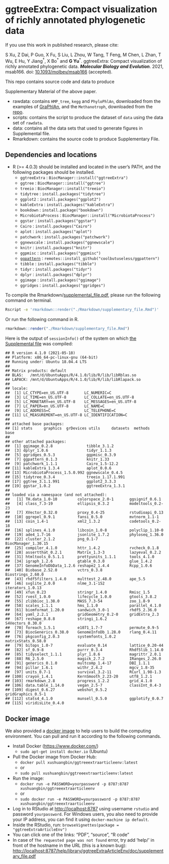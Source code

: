 <!-- README.md is generated from README.Rmd. Please edit that file -->

# ggtreeExtra: Compact visualization of richly annotated phylogenetic data

If you use this work in published research, please cite:

S Xu, Z Dai, P Guo, X Fu, S Liu, L Zhou, W Tang, T Feng, M Chen, L Zhan,
T Wu, E Hu, Y Jiang<sup>\*</sup>, X Bo<sup>\*</sup> and **G
Yu**<sup>\*</sup>. ggtreeExtra: Compact visualization of richly
annotated phylogenetic data. ***Molecular Biology and Evolution***.
2021, msab166. doi:
[10.1093/molbev/msab166](https://doi.org/10.1093/molbev/msab166)
(accepted).

This repo contains source code and data to produce
<!--Manuscript and-->Supplementary Material of the above paper.

  - rawdata: contains `HMP_tree`, `kegg` and `PhyloPhlAn`, downloaded
    from the examples of
    [GraPhlAn](https://github.com/biobakery/graphlan/tree/master/examples),
    and the `Methanotroph`, downloaded from the
    [repo](https://github.com/TheWrightonLab/Methanotroph_rpS3Analyses_SmithWrighton2018).
  - scripts: contains the script to produce the dataset of `data` using
    the data set of `rawdata`.
  - data: contains all the data sets that used to generate figures in
    Supplemental file.
  - Rmarkdown: contains the source code to produce Supplementary File.

## Dependencies and locations

<!-- - GNU Make should be located in the user’s PATH -->
<!-- - Python (2 or 3) should be installed and located in the user’s PATH -->
<!--and `Biopython` also should be installed. -->

  - R (\>= 4.0.3) should be installed and located in the user’s PATH,
    and the following packages should be installed.
      - `ggtreeExtra` : `BiocManager::install("ggtreeExtra")`
      - `ggtree` : `BiocManager::install("ggtree")`
      - `treeio` : `BiocManager::install("treeio")`
      - `tidytree` : `install.packages("tidytree")`
      - `ggplot2` : `install.packages("ggplot2")`
      - `kableExtra` : `install.packages("kableExtra")`
      - `bookdown` : `install.package("bookdown")`
      - `MicrobiotaProcess` :
        `BiocManager::install("MicrobiotaProcess")`
      - `ggstar` : `install.packages("ggstar")`
      - `Cairo` : `install.packages("Cairo")`
      - `aplot` : `install.packages("aplot")`
      - `patchwork` : `install.packages("patchwork")`
      - `ggnewscale` : `install.packages("ggnewscale")`
      - `knitr` : `install.packages("knitr")`
      - `ggpmisc` : `install.packages("ggpmisc")`
      - [`ggpattern`](https://github.com/coolbutuseless/ggpattern) :
        `remotes::install_github("coolbutuseless/ggpattern")`
      - `tibble` : `install.packages("tibble")`
      - `tidyr` : `install.packages("tidyr")`
      - `dplyr` : `install.packages("dplyr")`
      - `ggimage` : `install.packages("ggimage")`
      - `ggridges` : `install.packages("ggridges")`

To compile the <!-- Rmarkdown/manuscript.docx and -->
Rmarkdown/[supplemental\_file.pdf](Rmarkdown/supplementary_file.pdf),
please run the following command on terminal.

<!-- ```r
make manuscript && make supple 
``` -->

``` bash
Rscript -e 'rmarkdown::render("./Rmarkdown/supplementary_file.Rmd")'
```

Or run the following command in R.

``` r
rmarkdown::render("./Rmarkdown/supplementary_file.Rmd")
```

Here is the output of `sessionInfo()` of the system on which [the
Supplemental file](Rmarkdown/supplementary_file.pdf) was compiled:

    ## R version 4.1.0 (2021-05-18)
    ## Platform: x86_64-pc-linux-gnu (64-bit)
    ## Running under: Ubuntu 18.04.4 LTS
    ## 
    ## Matrix products: default
    ## BLAS:   /mnt/d/UbuntuApps/R/4.1.0/lib/R/lib/libRblas.so
    ## LAPACK: /mnt/d/UbuntuApps/R/4.1.0/lib/R/lib/libRlapack.so
    ## 
    ## locale:
    ##  [1] LC_CTYPE=en_US.UTF-8       LC_NUMERIC=C              
    ##  [3] LC_TIME=en_US.UTF-8        LC_COLLATE=en_US.UTF-8    
    ##  [5] LC_MONETARY=en_US.UTF-8    LC_MESSAGES=en_US.UTF-8   
    ##  [7] LC_PAPER=en_US.UTF-8       LC_NAME=C                 
    ##  [9] LC_ADDRESS=C               LC_TELEPHONE=C            
    ## [11] LC_MEASUREMENT=en_US.UTF-8 LC_IDENTIFICATION=C       
    ## 
    ## attached base packages:
    ## [1] stats     graphics  grDevices utils     datasets  methods   base     
    ## 
    ## other attached packages:
    ##  [1] ggimage_0.2.8               tibble_3.1.2               
    ##  [3] dplyr_1.0.6                 tidyr_1.1.3                
    ##  [5] ggridges_0.5.3              ggpmisc_0.3.9              
    ##  [7] ggpattern_0.1.3             knitr_1.33                 
    ##  [9] patchwork_1.1.1             Cairo_1.5-12.2             
    ## [11] kableExtra_1.3.4            aplot_0.0.6                
    ## [13] MicrobiotaProcess_1.5.0.992 ggnewscale_0.4.5           
    ## [15] tidytree_0.3.4              treeio_1.17.1.991          
    ## [17] ggtree_3.1.1.991            ggplot2_3.3.3              
    ## [19] ggstar_1.0.2                ggtreeExtra_1.3.1          
    ## 
    ## loaded via a namespace (and not attached):
    ##   [1] TH.data_1.0-10         colorspace_2.0-1       ggsignif_0.6.1        
    ##   [4] class_7.3-19           ellipsis_0.3.2         modeltools_0.2-23     
    ##   [7] XVector_0.32.0         proxy_0.4-25           rstudioapi_0.13       
    ##  [10] ggrepel_0.9.1          fansi_0.5.0            mvtnorm_1.1-1         
    ##  [13] coin_1.4-1             xml2_1.3.2             codetools_0.2-18      
    ##  [16] splines_4.1.0          libcoin_1.0-8          polyclip_1.10-0       
    ##  [19] ade4_1.7-16            jsonlite_1.7.2         phyloseq_1.36.0       
    ##  [22] cluster_2.1.2          png_0.1-7              BiocManager_1.30.15   
    ##  [25] compiler_4.1.0         httr_1.4.2             rvcheck_0.1.8         
    ##  [28] assertthat_0.2.1       Matrix_1.3-3           lazyeval_0.2.2        
    ##  [31] htmltools_0.5.1.1      prettyunits_1.1.1      tools_4.1.0           
    ##  [34] igraph_1.2.6           gtable_0.3.0           glue_1.4.2            
    ##  [37] GenomeInfoDbData_1.2.6 reshape2_1.4.4         Rcpp_1.0.6            
    ##  [40] Biobase_2.52.0         vctrs_0.3.8            Biostrings_2.60.0     
    ##  [43] rhdf5filters_1.4.0     multtest_2.48.0        ape_5.5               
    ##  [46] svglite_2.0.0          nlme_3.1-152           iterators_1.0.13      
    ##  [49] xfun_0.23              stringr_1.4.0          Rmisc_1.5             
    ##  [52] rvest_1.0.0            lifecycle_1.0.0        gtools_3.8.2          
    ##  [55] zlibbioc_1.38.0        MASS_7.3-54            zoo_1.8-9             
    ##  [58] scales_1.1.1           hms_1.1.0              parallel_4.1.0        
    ##  [61] biomformat_1.20.0      sandwich_3.0-1         rhdf5_2.36.0          
    ##  [64] yaml_2.2.1             gridGeometry_0.2-0     gridExtra_2.3         
    ##  [67] reshape_0.8.8          stringi_1.6.2          S4Vectors_0.30.0      
    ##  [70] foreach_1.5.1          e1071_1.7-7            permute_0.9-5         
    ##  [73] BiocGenerics_0.38.0    GenomeInfoDb_1.28.0    rlang_0.4.11          
    ##  [76] pkgconfig_2.0.3        systemfonts_1.0.2      matrixStats_0.58.0    
    ##  [79] bitops_1.0-7           evaluate_0.14          lattice_0.20-44       
    ##  [82] sf_0.9-8               purrr_0.3.4            Rhdf5lib_1.14.0       
    ##  [85] tidyselect_1.1.1       plyr_1.8.6             magrittr_2.0.1        
    ##  [88] R6_2.5.0               magick_2.7.2           IRanges_2.26.0        
    ##  [91] generics_0.1.0         multcomp_1.4-17        DBI_1.1.1             
    ##  [94] pillar_1.6.1           withr_2.4.2            mgcv_1.8-35           
    ##  [97] units_0.7-1            survival_3.2-11        RCurl_1.98-1.3        
    ## [100] crayon_1.4.1           KernSmooth_2.23-20     utf8_1.2.1            
    ## [103] rmarkdown_2.8          progress_1.2.2         grid_4.1.0            
    ## [106] data.table_1.14.0      vegan_2.5-7            classInt_0.4-3        
    ## [109] digest_0.6.27          webshot_0.5.2          gridGraphics_0.5-1    
    ## [112] stats4_4.1.0           munsell_0.5.0          ggplotify_0.0.7       
    ## [115] viridisLite_0.4.0

## Docker image

We also provided a [docker
image](https://hub.docker.com/r/xushuangbin/ggtreeextraarticleenv) to
help users to build the computing environment. You can pull and run it
according to the following commands.

  - Install Docker (<https://www.docker.com/>)
      - `sudo apt-get install docker.io` (Ubuntu)
  - Pull the Docker image from Docker Hub:
      - `docker pull xushuangbin/ggtreeextraarticleenv:latest`
      - or
      - `sudo pull xushuangbin/ggtreeextraarticleenv:latest`
  - Run the image:
      - `docker run -e PASSWORD=yourpassword -p 8787:8787
        xushuangbin/ggtreeextraarticleenv`
      - or
      - `sudo docker run -e PASSWORD=yourpassword -p 8787:8787
        xushuangbin/ggtreeextraarticleenv`
  - Log in to RStudio at <http://localhost:8787> using username
    `rstudio` and password `yourpassword`. For Windows users, you also
    need to provide your IP address, you can find it using
    `docker-machine ip default`.
  - Inside the RStudio, run: `browseVignettes(package =
    "ggtreeExtraArticleEnv")`
  - You can click one of the links: “PDF”, “source”, “R code”
  - In case of `The requested page was not found` error, try add ‘help/’
    in front of the hostname in the URL (this is a known bug):
    <http://localhost:8787/help/library/ggtreeExtraArticleEnv/doc/supplementary_file.pdf>
